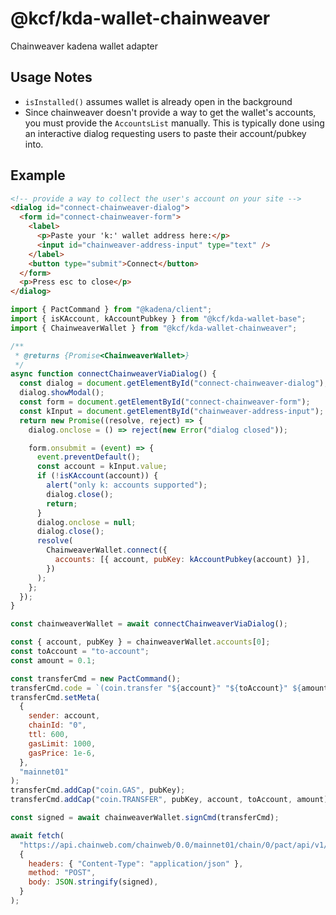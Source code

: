 # @kcf/kda-wallet-chainweaver

Chainweaver kadena wallet adapter

## Usage Notes

- `isInstalled()` assumes wallet is already open in the background
- Since chainweaver doesn't provide a way to get the wallet's accounts, you must provide the `AccountsList` manually. This is typically done using an interactive dialog requesting users to paste their account/pubkey into.

## Example

```html
<!-- provide a way to collect the user's account on your site -->
<dialog id="connect-chainweaver-dialog">
  <form id="connect-chainweaver-form">
    <label>
      <p>Paste your 'k:' wallet address here:</p>
      <input id="chainweaver-address-input" type="text" />
    </label>
    <button type="submit">Connect</button>
  </form>
  <p>Press esc to close</p>
</dialog>
```

```js
import { PactCommand } from "@kadena/client";
import { isKAccount, kAccountPubkey } from "@kcf/kda-wallet-base";
import { ChainweaverWallet } from "@kcf/kda-wallet-chainweaver";

/**
 * @returns {Promise<ChainweaverWallet>}
 */
async function connectChainweaverViaDialog() {
  const dialog = document.getElementById("connect-chainweaver-dialog");
  dialog.showModal();
  const form = document.getElementById("connect-chainweaver-form");
  const kInput = document.getElementById("chainweaver-address-input");
  return new Promise((resolve, reject) => {
    dialog.onclose = () => reject(new Error("dialog closed"));

    form.onsubmit = (event) => {
      event.preventDefault();
      const account = kInput.value;
      if (!isKAccount(account)) {
        alert("only k: accounts supported");
        dialog.close();
        return;
      }
      dialog.onclose = null;
      dialog.close();
      resolve(
        ChainweaverWallet.connect({
          accounts: [{ account, pubKey: kAccountPubkey(account) }],
        })
      );
    };
  });
}

const chainweaverWallet = await connectChainweaverViaDialog();

const { account, pubKey } = chainweaverWallet.accounts[0];
const toAccount = "to-account";
const amount = 0.1;

const transferCmd = new PactCommand();
transferCmd.code = `(coin.transfer "${account}" "${toAccount}" ${amount})`;
transferCmd.setMeta(
  {
    sender: account,
    chainId: "0",
    ttl: 600,
    gasLimit: 1000,
    gasPrice: 1e-6,
  },
  "mainnet01"
);
transferCmd.addCap("coin.GAS", pubKey);
transferCmd.addCap("coin.TRANSFER", pubKey, account, toAccount, amount);

const signed = await chainweaverWallet.signCmd(transferCmd);

await fetch(
  "https://api.chainweb.com/chainweb/0.0/mainnet01/chain/0/pact/api/v1/send",
  {
    headers: { "Content-Type": "application/json" },
    method: "POST",
    body: JSON.stringify(signed),
  }
);
```
